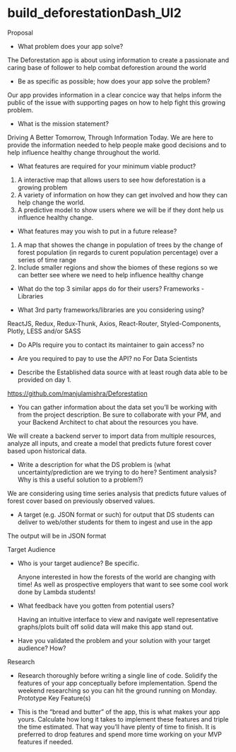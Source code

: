 # build_deforestationDash_UI2

Proposal

- What problem does your app solve?

The Deforestation app is about using information to create a passionate and caring base of follower to help combat deforestion around the world
	
- Be as specific as possible; how does your app solve the problem?

Our app provides information in a clear concice way that helps inform the public of the issue with supporting pages on how to help fight this growing problem.

- What is the mission statement?

Driving A Better Tomorrow, Through Information Today. We are here to provide the information needed to help people make good decisions and to help influence healthy change throughout the world.

- What features are required for your minimum viable product?

1. A interactive map that allows users to see how deforestation is a growing problem
2. A variety of information on how they can get involved and how they can help change the world.
3. A predictive model to show users where we will be if they dont help us influence healthy change.
	
- What features may you wish to put in a future release?

1. A map that showes the change in population of trees by the change of forest population (in regards to curent population percentage) over a series of time range
2. Include smaller regions and show the biomes of these regions so we can better see where we need to help influence healthy change

- What do the top 3 similar apps do for their users?
Frameworks - Libraries

- What 3rd party frameworks/libraries are you considering using?

ReactJS, Redux, Redux-Thunk, Axios, React-Router, Styled-Components, Plotly, LESS and/or SASS

- Do APIs require you to contact its maintainer to gain access?  no
- Are you required to pay to use the API?  no
For Data Scientists


- Describe the Established data source with at least rough data able to be provided on day 1. 

https://github.com/manjulamishra/Deforestation

- You can gather information about the data set you’ll be working with from the project description. Be sure to collaborate with your PM, and your Backend Architect to chat about the resources you have.

We will create a backend server to import data from multiple resources, analyze all inputs, and create a model that predicts future forest cover based upon historical data.

- Write a description for what the DS problem is (what uncertainty/prediction are we trying to do here? Sentiment analysis? Why is this a useful solution to a problem?)

We are considering using time series analysis that predicts future values of forest cover based on previously observed values.

- A target (e.g. JSON format or such) for output that DS students can deliver to web/other students for them to ingest and use in the app

The output will be in JSON format

Target Audience

- Who is your target audience? Be specific.

	Anyone interested in how the forests of the world are changing with time!  As well as prospective employers that want to see some cool work done by Lambda students!

- What feedback have you gotten from potential users?

	Having an intuitive interface to view and navigate well representative graphs/plots built off solid data will make this app stand out.

- Have you validated the problem and your solution with your target audience? How?

Research

- Research thoroughly before writing a single line of code. Solidify the features of your app conceptually before implementation. Spend the weekend researching so you can hit the ground running on Monday.
Prototype Key Feature(s)

- This is the “bread and butter” of the app, this is what makes your app yours. Calculate how long it takes to implement these features and triple the time estimated. That way you’ll have plenty of time to finish. It is preferred to drop features and spend more time working on your MVP features if needed.
